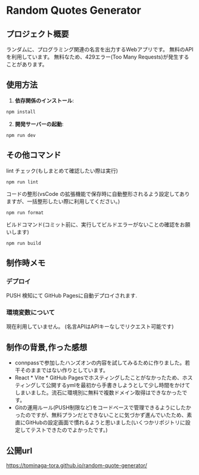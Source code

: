 # Random Quotes Generator

## プロジェクト概要

ランダムに、プログラミング関連の名言を出力するWebアプリです。
無料のAPIを利用しています。
無料なため、429エラー(Too Many Requests)が発生することがあります。

## 使用方法

1. **依存関係のインストール**:

```sh
npm install
```

2.  **開発サーバーの起動**:

```
npm run dev
```

## その他コマンド

lint チェック(もしまとめて確認したい際は実行)

```
npm run lint
```

コードの整形(vsCode の拡張機能で保存時に自動整形されるよう設定してありますが、一括整形したい際に利用してください。)

```
npm run format
```

ビルドコマンド(コミット前に、実行してビルドエラーがないことの確認をお願いします)

```
npm run build
```

## 制作時メモ

### デプロイ

PUSH 検知にて GitHub Pagesに自動デプロイされます.

### 環境変数について

現在利用していません。
(名言APIはAPIキーなしでリクエスト可能です)

## 制作の背景,作った感想

- connpassで参加したハンズオンの内容を試してみるために作りました。若干そのままではない作りとしています。
- React \* Vite \* GitHub Pagesでホスティングしたことがなかったため、ホスティングして公開するymlを最初から手書きしようとして少し時間をかけてしまいました。流石に環境別に無料で複数ドメイン取得はできなかったです。
- Gitの運用ルール(PUSH制限など)をコードベースで管理できるようにしたかったのですが、無料プランだとできないことに気づかず進んでいたため、素直にGitHubの設定画面で慣れるようと思いました(いくつかリポジトリに設定してテストできたのでよかったです。)

## 公開url

https://tominaga-tora.github.io/random-quote-generator/
